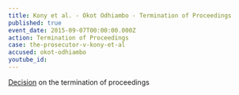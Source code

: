 ```yaml
---
title: Kony et al. - Okot Odhiambo - Termination of Proceedings
published: true
event_date: 2015-09-07T00:00:00.000Z
action: Termination of Proceedings
case: the-prosecutor-v-kony-et-al
accused: okot-odhiambo
youtube_id:
---
```



[Decision](https://www.icc-cpi.int/Pages/record.aspx?docNo=ICC-02/04-01/05-431) on the termination of proceedings